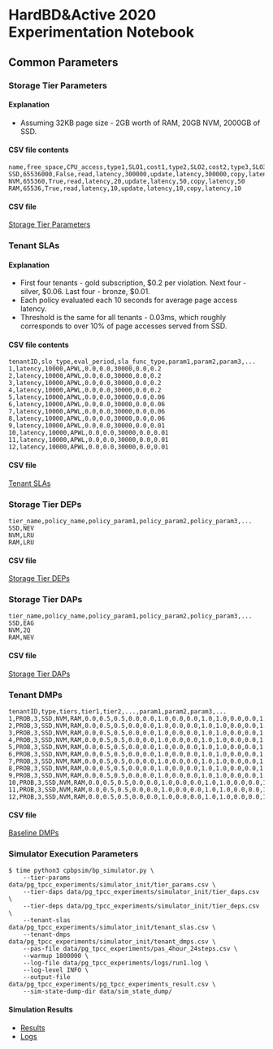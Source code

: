 # HardBD&Active 2020 Experimentation Notebook

## Common Parameters

### Storage Tier Parameters

#### Explanation
* Assuming 32KB page size - 2GB worth of RAM, 20GB NVM, 2000GB of SSD.

#### CSV file contents
```
name,free_space,CPU_access,type1,SLO1,cost1,type2,SLO2,cost2,type3,SLO3,cost3
SSD,65536000,False,read,latency,300000,update,latency,300000,copy,latency,300000
NVM,655360,True,read,latency,20,update,latency,50,copy,latency,50
RAM,65536,True,read,latency,10,update,latency,10,copy,latency,10
```

#### CSV file
[Storage Tier Parameters](simulator_init/tier_params.csv)

### Tenant SLAs

#### Explanation
* First four tenants - gold subscription, $0.2 per violation. Next four - silver, $0.06. Last four - bronze, $0.01.
* Each policy evaluated each 10 seconds for average page access latency.
* Threshold is the same for all tenants - 0.03ms, which roughly corresponds to over 10% of page accesses served from SSD.

#### CSV file contents
```
tenantID,slo_type,eval_period,sla_func_type,param1,param2,param3,...
1,latency,10000,APWL,0.0,0.0,30000,0.0,0.2
2,latency,10000,APWL,0.0,0.0,30000,0.0,0.2
3,latency,10000,APWL,0.0,0.0,30000,0.0,0.2
4,latency,10000,APWL,0.0,0.0,30000,0.0,0.2
5,latency,10000,APWL,0.0,0.0,30000,0.0,0.06
6,latency,10000,APWL,0.0,0.0,30000,0.0,0.06
7,latency,10000,APWL,0.0,0.0,30000,0.0,0.06
8,latency,10000,APWL,0.0,0.0,30000,0.0,0.06
9,latency,10000,APWL,0.0,0.0,30000,0.0,0.01
10,latency,10000,APWL,0.0,0.0,30000,0.0,0.01
11,latency,10000,APWL,0.0,0.0,30000,0.0,0.01
12,latency,10000,APWL,0.0,0.0,30000,0.0,0.01
```

#### CSV file
[Tenant SLAs](simulator_init/tenant_slas.csv)

### Storage Tier DEPs
```
tier_name,policy_name,policy_param1,policy_param2,policy_param3,...
SSD,NEV
NVM,LRU
RAM,LRU
```

#### CSV file
[Storage Tier DEPs](simulator_init/tier_deps.csv)

### Storage Tier DAPs
```
tier_name,policy_name,policy_param1,policy_param2,policy_param3,...
SSD,EAG
NVM,2Q
RAM,NEV
```

#### CSV file
[Storage Tier DAPs](simulator_init/tier_daps.csv)

### Tenant DMPs
```
tenantID,type,tiers,tier1,tier2,...,param1,param2,param3,...
1,PROB,3,SSD,NVM,RAM,0.0,0.5,0.5,0.0,0.0,1.0,0.0,0.0,1.0,1.0,0.0,0.0,1.0,0.0,0.0,0.5,0.5,0.0
2,PROB,3,SSD,NVM,RAM,0.0,0.5,0.5,0.0,0.0,1.0,0.0,0.0,1.0,1.0,0.0,0.0,1.0,0.0,0.0,0.5,0.5,0.0
3,PROB,3,SSD,NVM,RAM,0.0,0.5,0.5,0.0,0.0,1.0,0.0,0.0,1.0,1.0,0.0,0.0,1.0,0.0,0.0,0.5,0.5,0.0
4,PROB,3,SSD,NVM,RAM,0.0,0.5,0.5,0.0,0.0,1.0,0.0,0.0,1.0,1.0,0.0,0.0,1.0,0.0,0.0,0.5,0.5,0.0
5,PROB,3,SSD,NVM,RAM,0.0,0.5,0.5,0.0,0.0,1.0,0.0,0.0,1.0,1.0,0.0,0.0,1.0,0.0,0.0,0.5,0.5,0.0
6,PROB,3,SSD,NVM,RAM,0.0,0.5,0.5,0.0,0.0,1.0,0.0,0.0,1.0,1.0,0.0,0.0,1.0,0.0,0.0,0.5,0.5,0.0
7,PROB,3,SSD,NVM,RAM,0.0,0.5,0.5,0.0,0.0,1.0,0.0,0.0,1.0,1.0,0.0,0.0,1.0,0.0,0.0,0.5,0.5,0.0
8,PROB,3,SSD,NVM,RAM,0.0,0.5,0.5,0.0,0.0,1.0,0.0,0.0,1.0,1.0,0.0,0.0,1.0,0.0,0.0,0.5,0.5,0.0
9,PROB,3,SSD,NVM,RAM,0.0,0.5,0.5,0.0,0.0,1.0,0.0,0.0,1.0,1.0,0.0,0.0,1.0,0.0,0.0,0.5,0.5,0.0
10,PROB,3,SSD,NVM,RAM,0.0,0.5,0.5,0.0,0.0,1.0,0.0,0.0,1.0,1.0,0.0,0.0,1.0,0.0,0.0,0.5,0.5,0.0
11,PROB,3,SSD,NVM,RAM,0.0,0.5,0.5,0.0,0.0,1.0,0.0,0.0,1.0,1.0,0.0,0.0,1.0,0.0,0.0,0.5,0.5,0.0
12,PROB,3,SSD,NVM,RAM,0.0,0.5,0.5,0.0,0.0,1.0,0.0,0.0,1.0,1.0,0.0,0.0,1.0,0.0,0.0,0.5,0.5,0.0
```

#### CSV file
[Baseline DMPs](simulator_init/tenant_dmps.csv)

### Simulator Execution Parameters
```
$ time python3 cpbpsim/bp_simulator.py \
    --tier-params data/pg_tpcc_experiments/simulator_init/tier_params.csv \
    --tier-daps data/pg_tpcc_experiments/simulator_init/tier_daps.csv \
    --tier-deps data/pg_tpcc_experiments/simulator_init/tier_deps.csv \
    --tenant-slas data/pg_tpcc_experiments/simulator_init/tenant_slas.csv \
    --tenant-dmps data/pg_tpcc_experiments/simulator_init/tenant_dmps.csv \
    --pas-file data/pg_tpcc_experiments/pas_4hour_24steps.csv \
    --warmup 1800000 \
    --log-file data/pg_tpcc_experiments/logs/run1.log \
    --log-level INFO \
    --output-file data/pg_tpcc_experiments/pg_tpcc_experiments_result.csv \
    --sim-state-dump-dir data/sim_state_dump/
```

#### Simulation Results
* [Results](pg_tpcc_experiments_result.csv)
* [Logs](logs/run1.log)
